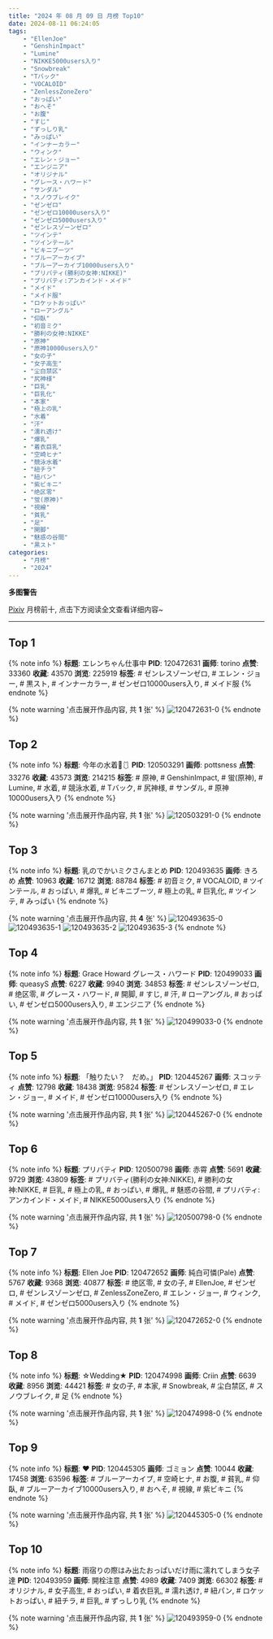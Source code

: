 ```yaml
---
title: "2024 年 08 月 09 日 月榜 Top10"
date: 2024-08-11 06:24:05
tags:
    - "EllenJoe"
    - "GenshinImpact"
    - "Lumine"
    - "NIKKE5000users入り"
    - "Snowbreak"
    - "Tバック"
    - "VOCALOID"
    - "ZenlessZoneZero"
    - "おっぱい"
    - "おへそ"
    - "お腹"
    - "すじ"
    - "ずっしり乳"
    - "みっぱい"
    - "インナーカラー"
    - "ウィンク"
    - "エレン・ジョー"
    - "エンジニア"
    - "オリジナル"
    - "グレース・ハワード"
    - "サンダル"
    - "スノウブレイク"
    - "ゼンゼロ"
    - "ゼンゼロ10000users入り"
    - "ゼンゼロ5000users入り"
    - "ゼンレスゾーンゼロ"
    - "ツインテ"
    - "ツインテール"
    - "ビキニブーツ"
    - "ブルーアーカイブ"
    - "ブルーアーカイブ10000users入り"
    - "プリバティ(勝利の女神:NIKKE)"
    - "プリバティ:アンカインド・メイド"
    - "メイド"
    - "メイド服"
    - "ロケットおっぱい"
    - "ローアングル"
    - "仰臥"
    - "初音ミク"
    - "勝利の女神:NIKKE"
    - "原神"
    - "原神10000users入り"
    - "女の子"
    - "女子高生"
    - "尘白禁区"
    - "尻神様"
    - "巨乳"
    - "巨乳化"
    - "本家"
    - "極上の乳"
    - "水着"
    - "汗"
    - "濡れ透け"
    - "爆乳"
    - "着衣巨乳"
    - "空崎ヒナ"
    - "競泳水着"
    - "紐チラ"
    - "紐パン"
    - "紫ビキニ"
    - "绝区零"
    - "蛍(原神)"
    - "視線"
    - "貧乳"
    - "足"
    - "開脚"
    - "魅惑の谷間"
    - "黒スト"
categories:
    - "月榜"
    - "2024"
---
```


<i class="fa fa-triangle-exclamation"></i>**多图警告**<i class="fa fa-triangle-exclamation"></i>

[Pixiv](https://www.pixiv.net/) 月榜前十, 点击下方阅读全文查看详细内容~

<!-- more -->

---

## Top 1

{% note info %}
**标题**: エレンちゃん仕事中
**PID**: 120472631 **画师**: torino
**点赞**: 33360 **收藏**: 43570 **浏览**: 225919
**标签**: # ゼンレスゾーンゼロ, # エレン・ジョー, # 黒スト, # インナーカラー, # ゼンゼロ10000users入り, # メイド服
{% endnote %}

{% note warning '点击展开作品内容, 共 **1** 张' %}
![120472631-0](https://i.pixiv.re/img-original/img/2024/07/13/00/00/21/120472631_p0.jpg)
{% endnote %}

## Top 2

{% note info %}
**标题**: 今年の水着🌊🩱
**PID**: 120503291 **画师**: pottsness
**点赞**: 33276 **收藏**: 43573 **浏览**: 214215
**标签**: # 原神, # GenshinImpact, # 蛍(原神), # Lumine, # 水着, # 競泳水着, # Tバック, # 尻神様, # サンダル, # 原神10000users入り
{% endnote %}

{% note warning '点击展开作品内容, 共 **1** 张' %}
![120503291-0](https://i.pixiv.re/img-original/img/2024/07/14/00/00/19/120503291_p0.jpg)
{% endnote %}

## Top 3

{% note info %}
**标题**: 乳のでかいミクさんまとめ
**PID**: 120493635 **画师**: きろめ
**点赞**: 10963 **收藏**: 16712 **浏览**: 88784
**标签**: # 初音ミク, # VOCALOID, # ツインテール, # おっぱい, # 爆乳, # ビキニブーツ, # 極上の乳, # 巨乳化, # ツインテ, # みっぱい
{% endnote %}

{% note warning '点击展开作品内容, 共 **4** 张' %}
![120493635-0](https://i.pixiv.re/img-original/img/2024/07/13/19/00/19/120493635_p0.jpg)
![120493635-1](https://i.pixiv.re/img-original/img/2024/07/13/19/00/19/120493635_p1.jpg)
![120493635-2](https://i.pixiv.re/img-original/img/2024/07/13/19/00/19/120493635_p2.jpg)
![120493635-3](https://i.pixiv.re/img-original/img/2024/07/13/19/00/19/120493635_p3.jpg)
{% endnote %}

## Top 4

{% note info %}
**标题**: Grace Howard  グレース・ハワード
**PID**: 120499033 **画师**: queasyS
**点赞**: 6227 **收藏**: 9940 **浏览**: 34853
**标签**: # ゼンレスゾーンゼロ, # 绝区零, # グレース・ハワード, # 開脚, # すじ, # 汗, # ローアングル, # おっぱい, # ゼンゼロ5000users入り, # エンジニア
{% endnote %}

{% note warning '点击展开作品内容, 共 **1** 张' %}
![120499033-0](https://i.pixiv.re/img-original/img/2024/07/13/21/58/36/120499033_p0.png)
{% endnote %}

## Top 5

{% note info %}
**标题**: 「触りたい？　だめ。」
**PID**: 120445267 **画师**: スコッティ
**点赞**: 12798 **收藏**: 18438 **浏览**: 95824
**标签**: # ゼンレスゾーンゼロ, # エレン・ジョー, # メイド, # ゼンゼロ10000users入り
{% endnote %}

{% note warning '点击展开作品内容, 共 **1** 张' %}
![120445267-0](https://i.pixiv.re/img-original/img/2024/07/12/00/00/13/120445267_p0.jpg)
{% endnote %}

## Top 6

{% note info %}
**标题**: プリバティ
**PID**: 120500798 **画师**: 赤霄
**点赞**: 5691 **收藏**: 9729 **浏览**: 43809
**标签**: # プリバティ(勝利の女神:NIKKE), # 勝利の女神:NIKKE, # 巨乳, # 極上の乳, # おっぱい, # 爆乳, # 魅惑の谷間, # プリバティ:アンカインド・メイド, # NIKKE5000users入り
{% endnote %}

{% note warning '点击展开作品内容, 共 **1** 张' %}
![120500798-0](https://i.pixiv.re/img-original/img/2024/07/13/22/48/06/120500798_p0.png)
{% endnote %}

## Top 7

{% note info %}
**标题**: Ellen Joe
**PID**: 120472652 **画师**: 純白可憐(Pale)
**点赞**: 5767 **收藏**: 9368 **浏览**: 40877
**标签**: # 绝区零, # 女の子, # EllenJoe, # ゼンゼロ, # ゼンレスゾーンゼロ, # ZenlessZoneZero, # エレン・ジョー, # ウィンク, # メイド, # ゼンゼロ5000users入り
{% endnote %}

{% note warning '点击展开作品内容, 共 **1** 张' %}
![120472652-0](https://i.pixiv.re/img-original/img/2024/07/13/00/00/24/120472652_p0.jpg)
{% endnote %}

## Top 8

{% note info %}
**标题**: ☆Wedding★
**PID**: 120474998 **画师**: Criin
**点赞**: 6639 **收藏**: 8956 **浏览**: 44421
**标签**: # 女の子, # 本家, # Snowbreak, # 尘白禁区, # スノウブレイク, # 足
{% endnote %}

{% note warning '点击展开作品内容, 共 **1** 张' %}
![120474998-0](https://i.pixiv.re/img-original/img/2024/07/13/01/05/55/120474998_p0.jpg)
{% endnote %}

## Top 9

{% note info %}
**标题**: ❤
**PID**: 120445305 **画师**: ゴミョン
**点赞**: 10044 **收藏**: 17458 **浏览**: 63596
**标签**: # ブルーアーカイブ, # 空崎ヒナ, # お腹, # 貧乳, # 仰臥, # ブルーアーカイブ10000users入り, # おへそ, # 視線, # 紫ビキニ
{% endnote %}

{% note warning '点击展开作品内容, 共 **1** 张' %}
![120445305-0](https://i.pixiv.re/img-original/img/2024/07/12/00/00/20/120445305_p0.jpg)
{% endnote %}

## Top 10

{% note info %}
**标题**: 雨宿りの際はみ出たおっぱいだけ雨に濡れてしまう女子達
**PID**: 120493959 **画师**: 開栓注意
**点赞**: 4989 **收藏**: 7409 **浏览**: 66302
**标签**: # オリジナル, # 女子高生, # おっぱい, # 着衣巨乳, # 濡れ透け, # 紐パン, # ロケットおっぱい, # 紐チラ, # 巨乳, # ずっしり乳
{% endnote %}

{% note warning '点击展开作品内容, 共 **1** 张' %}
![120493959-0](https://i.pixiv.re/img-original/img/2024/07/13/19/11/39/120493959_p0.jpg)
{% endnote %}
